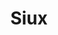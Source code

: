 ---
id: siux
parent: /wiki/racchette/
permalink: /wiki/racchette/siux/
image: /images/wiki/brands/siux.webp
title: Siux
brand: siux
marca: siux
description: 
---